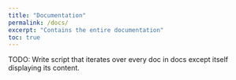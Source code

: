 ```yaml
---
title: "Documentation"
permalink: /docs/
excerpt: "Contains the entire documentation"
toc: true
---
```


TODO:
Write script that iterates over every doc in docs except itself displaying its content.
